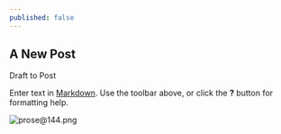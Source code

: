 ```yaml
---
published: false
---
```



## A New Post

Draft to Post

Enter text in [Markdown](http://daringfireball.net/projects/markdown/). Use the toolbar above, or click the **?** button for formatting help.

![prose@144.png]({{site.baseurl}}/_posts/prose@144.png)

